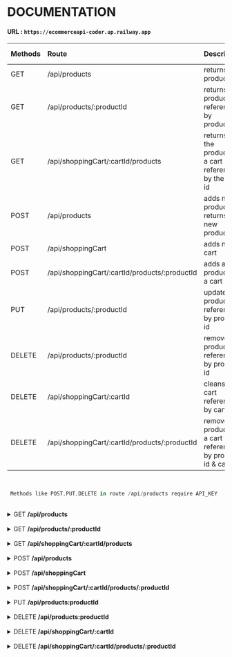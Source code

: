 # DOCUMENTATION
#### URL : `https://ecommerceapi-coder.up.railway.app`


| Methods | Route                                           | Description                                                       | Require API_KEY |
| :---    |     :---                                        | :---                                                              |  :---: |
| GET     | /api/products                                   | returns all products                                              |   NO   |
| GET     | /api/products/:productId                        | returns a product referenced by productId                         |   NO   |
| GET     | /api/shoppingCart/:cartId/products              | returns all the products of a cart referenced by the cart id      |   NO   |
| POST    | /api/products                                   | adds new product & returns the new product                        |   YES  |
| POST    | /api/shoppingCart                               | adds new cart                                                     |   NO   |
| POST    | /api/shoppingCart/:cartId/products/:productId   | adds a new product to a cart                                      |   NO   |
| PUT     | /api/products/:productId                        | updates a product referenced by product id                        |   YES  |
| DELETE  | /api/products/:productId                        | removes a product referenced by product id                        |   YES  |
| DELETE  | /api/shoppingCart/:cartId                       | cleans a cart referenced by cart id                               |   NO   |
| DELETE  | /api/shoppingCart/:cartId/products/:productId   | removes a product of a cart referenced by product id & cart id    |   NO   |
<br>

```js
 Methods like POST,PUT,DELETE in route /api/products require API_KEY
```
<br>

<details>
<summary>GET <b>/api/products</b></summary> 

<br>

```js
GET /api/products
GET https://ecommerceapi-coder.up.railway.app/api/products
```
## Example Response

### `status(200)`
```json
[
    {
        "id": 1,
        "productId": "MCO967705850",
        "title": "Laptop Asus M515da Gris 15.6 , Amd Ryzen 5 3500u  16gb De Ram 1tb Hdd 256gb Ssd, Amd Radeon Rx Vega 8 (ryzen 2000/3000) 1920x1080px Windows 10",
        "price": 1999900,
        "stock": 7,
        "thumbnail": "http://http2.mlstatic.com/D_894333-MLA51165023913_082022-F.jpg",
        "created_At": "01/12/2022 22:36:56"
    },
    {
        "id": 2,
        "productId": "MCO657791576",
        "title": "Torre Cpu Gamer Ryzen 7 5700g Vega 8 1tb 16gb Pc",
        "price": 3049900,
        "stock": 1,
        "thumbnail": "http://http2.mlstatic.com/D_661268-MCO47189663977_082021-F.jpg",
        "created_At": "01/12/2022 22:36:56"
    },
    {
        "id": 3,
        "productId": "MCO879442053",
        "title": "Kit De Teclado Y Mouse Inalámbrico Logitech Mk235 Español De Color Negro",
        "price": 95000,
        "stock": 11,
        "thumbnail": "http://http2.mlstatic.com/D_961801-MLA48377493379_112021-F.jpg",
        "created_At": "01/12/2022 22:36:56"
    }
]
```
</details>
<br>

<details>
<summary>GET <b>/api/products/:productId</b></summary> 

<br>


```js
GET /api/products/:productId
GET https://ecommerceapi-coder.up.railway.app/api/products/9cdffcf8-8d9f-40a9-a6d0-2d63e037944d
```

## Example Response

### `status(200)`
```json
{
    "id": 9,
    "productId": "9cdffcf8-8d9f-40a9-a6d0-2d63e037944d",
    "title": "Laptop Dell Inspiron 3505 Gris 15.6 , Amd Ryzen 5 3450u 16gb De Ram 1tb Hdd 256gb Ssd",
    "price": 2059900,
    "stock": 18,
    "thumbnail": "https://http2.mlstatic.com/D_921052-MLA47215256520_082021-O.jpg",
    "created_At": "01/12/2022 22:36:56"
}
```
### `status(404)`
```json
{
    "error": "this id 9cdffcf8-8d9f-40a9-a6d0-2d63e037944d doesn't exist"
}
```

</details>
<br>
<details>
<summary>GET <b>/api/shoppingCart/:cartId/products</b></summary> 
<br>

```js
GET /api/shoppingCart/:cartId/products
GET https://ecommerceapi-coder.up.railway.app/api/shoppingCart/12345678910/products
```

## Example Response

### `status(200)`
```json
{
    "id": 2,
    "cartId": "12345678910",
    "created_At": "01/12/2022 22:36:56",
    "products": [
        {
            "id": 1,
            "productId": "MCO967705850",
            "title": "Laptop Asus M515da Gris 15.6 , Amd Ryzen 5 3500u  16gb De Ram 1tb Hdd 256gb Ssd, Amd Radeon Rx Vega 8 (ryzen 2000/3000) 1920x1080px Windows 10",
            "price": 1999900,
            "stock": 7,
            "thumbnail": "http://http2.mlstatic.com/D_894333-MLA51165023913_082022-F.jpg",
            "created_At": "01/12/2022 22:36:56"
        },
        {
            "id": 2,
            "productId": "MCO657791576",
            "title": "Torre Cpu Gamer Ryzen 7 5700g Vega 8 1tb 16gb Pc",
            "price": 3049900,
            "stock": 1,
            "thumbnail": "http://http2.mlstatic.com/D_661268-MCO47189663977_082021-F.jpg",
            "created_At": "01/12/2022 22:36:56"
        },
        {
            "id": 3,
            "productId": "MCO879442053",
            "title": "Kit De Teclado Y Mouse Inalámbrico Logitech Mk235 Español De Color Negro",
            "price": 95000,
            "stock": 11,
            "thumbnail": "http://http2.mlstatic.com/D_961801-MLA48377493379_112021-F.jpg",
            "created_At": "01/12/2022 22:36:56"
        }
    ]
}
```
### `status(404)`
```json
{
    "error": "This cartId = 12345678910 doesn't exist"
}
```
</details>

<br>
<details>
<summary>POST <b>/api/products</b></summary> 
<br>

```js
POST /api/products
POST https://ecommerceapi-coder.up.railway.app/api/products
```

```js
headers:{
    "api_key": "*********************"
},
body:{
    "title": "test",
    "price": 95000,
    "stock": 18,
    "thumbnail": "http://http2.mlstatic.com/D_961801-MLA48377493379_112021-F.jpg"
}
```

## Example Response

### `status(201)`
```json
{
    "status": "successfully",
    "productAdded": {
        "title": "test",
        "price": 95000,
        "stock": 18,
        "thumbnail": "http://http2.mlstatic.com/D_961801-MLA48377493379_112021-F.jpg",
        "id": 10,
        "productId": "7746887c-80c9-48bf-ab5a-7f785612ee3b",
        "created_At": "01/12/2022 22:36:56"
    }
}
```
### `status(406)`
```json
{
    "error": "missing properties"
}
```
</details>
<br>
<details>
<summary>POST <b>/api/shoppingCart</b></summary> 
<br>

```js
POST /api/shoppingCart
POST https://ecommerceapi-coder.up.railway.app/api/shoppingCart
```

## Example Response

### `status(201)`
```json
{
    "state": "successfully",
    "message": "cart created correctly",
    "cart": {
        "id": 5,
        "cartId": "b85d0723-0e3e-48a2-8b83-c37d3a05960c",
        "created_At": "03/12/2022 18:23:56",
        "products": []
    }
}
```
</details>
<br>
<details>
<summary>POST <b>/api/shoppingCart/:cartId/products/:productId</b></summary> 
<br>

```js
POST /api/shoppingCart/:cartId/products/:productId
POST https://ecommerceapi-coder.up.railway.app/api/shoppingCart/b85d0723-0e3e-48a2-8b83-c37d3a05960c/products/MCO657791576
```

## Example Response

### `status(201)`
```json
{
    "state": "successfully",
    "message": "product added to cart with id = MCO657791576 correctly",
    "product": {
        "id": 2,
        "productId": "MCO657791576",
        "title": "Torre Cpu Gamer Ryzen 7 5700g Vega 8 1tb 16gb Pc",
        "price": 3049900,
        "stock": 1,
        "thumbnail": "http://http2.mlstatic.com/D_661268-MCO47189663977_082021-F.jpg",
        "created_At": "01/12/2022 22:36:56"
    },
    "cart": {
        "id": 5,
        "cartId": "b85d0723-0e3e-48a2-8b83-c37d3a05960c",
        "created_At": "03/12/2022 18:23:56",
        "products": [
            {
                "id": 2,
                "productId": "MCO657791576",
                "title": "Torre Cpu Gamer Ryzen 7 5700g Vega 8 1tb 16gb Pc",
                "price": 3049900,
                "stock": 1,
                "thumbnail": "http://http2.mlstatic.com/D_661268-MCO47189663977_082021-F.jpg",
                "created_At": "01/12/2022 22:36:56"
            }
        ]
    }
}
```

### `status(404)`
```json
{
    "error": "This productId = b85d0723-0e3e-48a2-8b83-c37d3a05960c doesn't exist"
}
```
### `status(404)`
```json
{
    "error": "This cartId = b85d0723-0e3e-48a2-8b83-c37d3a05960 doesn't exist"
}
```
</details>
<br>
<details>
<summary>PUT <b>/api/products:productId</b></summary> 
<br>

```js
PUT /api/products:productId
PUT https://ecommerceapi-coder.up.railway.app/api/products/9cdffcf8-8d9f-40a9-a6d0-2d63e037944d
```

```js
headers:{
    "api_key": "*********************"
},
body:{
    "title": "Laptop Dell Inspiron 3505 Gris 15.6 , Amd Ryzen 5 3450u 16gb De Ram 1tb Hdd 256gb Ssd",
    "price": 2059900,
    "stock": 50,
    "thumbnail": "https://http2.mlstatic.com/D_921052-MLA47215256520_082021-O.jpg"
}
```

## Example Response

### `status(201)`
```json
{
    "status": "successfully",
    "oldProduct": {
        "id": 9,
        "productId": "9cdffcf8-8d9f-40a9-a6d0-2d63e037944d",
        "title": "Laptop Dell Inspiron 3505 Gris 15.6 , Amd Ryzen 5 3450u 16gb De Ram 1tb Hdd 256gb Ssd",
        "price": 2059900,
        "stock": 18,
        "thumbnail": "https://http2.mlstatic.com/D_921052-MLA47215256520_082021-O.jpg",
        "created_At": "01/12/2022 22:36:56"
    },
    "productUpdated": {
        "title": "Laptop Dell Inspiron 3505 Gris 15.6 , Amd Ryzen 5 3450u 16gb De Ram 1tb Hdd 256gb Ssd",
        "price": 2059900,
        "stock": 50,
        "thumbnail": "https://http2.mlstatic.com/D_921052-MLA47215256520_082021-O.jpg",
        "id": 9,
        "productId": "9cdffcf8-8d9f-40a9-a6d0-2d63e037944d",
        "created_At": "01/12/2022 22:36:56"
    }
}
```
### `status(404)`
```json
{
    "error": "this id 9cdffcf8-8d9f-40a9-a6d0-2d63e037944d doesn't exist"
}
```

### `status(406)`
```json
{
    "error": "missing properties"
}
```
</details>
<br>
<details>
<summary>DELETE <b>/api/products:productId</b></summary> 
<br>

```js
DELETE /api/products:productId
DELETE https://ecommerceapi-coder.up.railway.app/api/products/7746887c-80c9-48bf-ab5a-7f785612ee3b
```

```js
headers:{
    "api_key": "*********************"
}
```

## Example Response

### `status(200)`
```json
{
    "status": "successfully",
    "message": "product whit id = 7746887c-80c9-48bf-ab5a-7f785612ee3b deleted",
    "productDeleted": {
        "title": "test",
        "price": 95000,
        "stock": 18,
        "thumbnail": "http://http2.mlstatic.com/D_961801-MLA48377493379_112021-F.jpg",
        "id": 10,
        "productId": "7746887c-80c9-48bf-ab5a-7f785612ee3b",
        "created_At": "01/12/2022 22:36:56"
    }
}
```
### `status(404)`
```json
{
    "error": "this id 7746887c-80c9-48bf-ab5a-7f785612ee3b doesn't exist"
}
```
</details>
<br>
<details>
<summary>DELETE <b>/api/shoppingCart/:cartId</b></summary> 
<br>

```js
DELETE /api/shoppingCart/:cartId
DELETE https://ecommerceapi-coder.up.railway.app/api/shoppingCart/b85d0723-0e3e-48a2-8b83-c37d3a05960c
```

## Example Response

### `status(200)`
```json
{
    "state": "successfully",
    "message": "products in cart with Cartid = b85d0723-0e3e-48a2-8b83-c37d3a05960c was restored",
    "cart": {
        "id": 5,
        "cartId": "b85d0723-0e3e-48a2-8b83-c37d3a05960c",
        "created_At": "03/12/2022 18:23:56",
        "products": []
    }
}
```
### `status(404)`
```json
{
    "error": "This cartId = b85d0723-0e3e-48a2-8b83-c37d3a05960 doesn't exist"
}
```
</details>
<br>
<details>
<summary>DELETE <b>/api/shoppingCart/:cartId/products/:productId</b></summary> 
<br>

```js
DELETE /api/shoppingCart/:cartId/products/:productId
DELETE https://ecommerceapi-coder.up.railway.app/api/shoppingCart/b85d0723-0e3e-48a2-8b83-c37d3a05960c/products/MCO657791576
```

## Example Response

### `status(200)`
```json
{
    "state": "successfully",
    "message": "product with id = MCO657791576 was deleted correctly in cart with id = b85d0723-0e3e-48a2-8b83-c37d3a05960c"
}
```

### `status(404)`
```json
{
    "error": "This productId = b85d0723-0e3e-48a2-8b83-c37d3a05960c doesn't exist"
}
```
### `status(404)`
```json
{
    "error": "This cartId = b85d0723-0e3e-48a2-8b83-c37d3a05960 doesn't exist"
}
```
</details>
<br>





